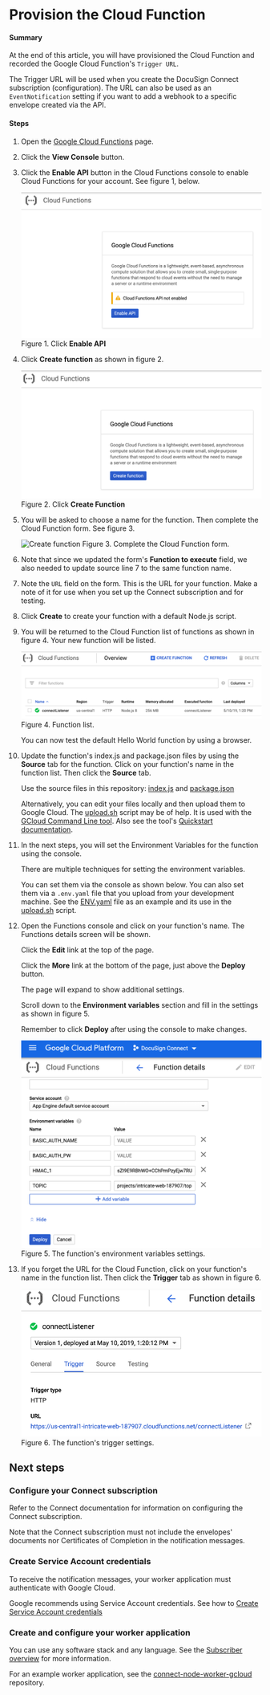 # Provision the Cloud Function

#### Summary
At the end of this article, you will have provisioned
the Cloud Function and recorded the 
Google Cloud Function's `Trigger URL`.

The Trigger URL will be used when you create the 
DocuSign Connect subscription (configuration).
The URL can also be used as an `EventNotification` setting
if you want to add a webhook to a specific envelope 
created via the API.

#### Steps
1. Open the 
   [Google Cloud Functions](https://cloud.google.com/functions/)
   page.
1. Click the **View Console** button.
1. Click the **Enable API** button in the Cloud Functions 
   console to enable Cloud Functions for your account. 
   See figure 1, below.

   ![Enable Cloud Functions](03._Enable_Cloud_Functions_API.png)
   Figure 1. Click **Enable API**

1. Click **Create function** as shown in 
   figure 2.

   ![Create function](04._Create_function_button.png)
   Figure 2. Click **Create Function**
1. You will be asked to choose a name for the function.
   Then complete the Cloud Function form. See figure 3.
   
   ![Create function](05._Create_function_form.png)
   Figure 3. Complete the Cloud Function form.

1. Note that since we updated the form's 
   **Function to execute** field, we also needed to
   update source line 7 to the same function name.

1. Note the `URL` field on the form. This is the URL
   for your function. Make a note of it for use when
   you set up the Connect subscription and for 
   testing. 

1. Click **Create** to create your function
   with a default Node.js script.

1. You will be returned to the Cloud Function list of
   functions as shown in figure 4. Your new function will
   be listed.

   ![Function list](06._Functions_list.png)
   Figure 4. Function list.

   You can now test the default Hello World function
   by using a browser.

1. Update the function's index.js and package.json 
   files by using the **Source** tab for the function.
   Click on your function's name in the
   function list. Then click the **Source** tab.

   Use the source files in this repository: 
   [index.js](../connectListener/index.js)
   and 
   [package.json](../connectListener/package.json)

   Alternatively, you can edit your
   files locally and then upload them
   to Google Cloud. The 
   [upload.sh](../upload.sh) script 
   may be of help. It is used with the
   [GCloud Command Line tool](https://cloud.google.com/sdk/gcloud/).
   Also see the tool's 
   [Quickstart documentation](https://cloud.google.com/sdk/docs/quickstarts).

1. In the next steps, you will set the Environment
   Variables for the function using the 
   console. 
   
   There are multiple
   techniques for setting the environment variables.
   
   You can set them via the console as shown below. 
   You can also set them via a `.env.yaml`
   file that you upload from your development machine.
   See the
   [ENV.yaml](../ENV.yaml)
   file as an example and its use in the 
   [upload.sh](../upload.sh) script.

1. Open the Functions console and click on your
   function's name. The Functions details screen
   will be shown. 

   Click the **Edit** link at the top of the page.

   Click the **More** link at the bottom of the
   page, just above the **Deploy** button.

   The page will expand to show additional 
   settings.

   Scroll down to the **Environment variables**
   section and fill in the settings as shown in 
   figure 5.

   Remember to click **Deploy** after using the 
   console to make changes.

   ![Function URL](05.5._Function_env_var.png)
   Figure 5. The function's environment
   variables settings.


1. If you forget the URL for the Cloud Function,
   click on your function's name in the
   function list. Then click the **Trigger** tab as
   shown in figure 6. 

   ![Function URL](07._Function_trigger_tab.png)
   Figure 6. The function's trigger settings.


## Next steps

### Configure your Connect subscription
Refer to the Connect documentation for information
on configuring the Connect subscription.

Note that the Connect subscription must not
include the envelopes' documents nor
Certificates of Completion in the notification 
messages.

### Create Service Account credentials
To receive the notification messages,
your worker application must authenticate 
with Google Cloud. 

Google recommends using Service Account
credentials. See how to 
[Create Service Account credentials](INSTALLATION_5_svc_account_credentials.md)

### Create and configure your worker application
You can use any software stack and any 
language. See the 
[Subscriber overview](https://cloud.google.com/pubsub/docs/subscriber) 
for more information.

For an example worker application, see
the [connect-node-worker-gcloud](../../connect-node-worker-gcloud)
repository.

